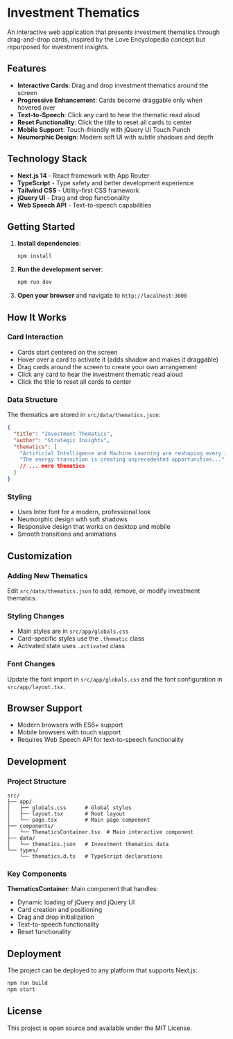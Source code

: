 # Investment Thematics

An interactive web application that presents investment thematics through drag-and-drop cards, inspired by the Love Encyclopedia concept but repurposed for investment insights.

## Features

- **Interactive Cards**: Drag and drop investment thematics around the screen
- **Progressive Enhancement**: Cards become draggable only when hovered over
- **Text-to-Speech**: Click any card to hear the thematic read aloud
- **Reset Functionality**: Click the title to reset all cards to center
- **Mobile Support**: Touch-friendly with jQuery UI Touch Punch
- **Neumorphic Design**: Modern soft UI with subtle shadows and depth

## Technology Stack

- **Next.js 14** - React framework with App Router
- **TypeScript** - Type safety and better development experience
- **Tailwind CSS** - Utility-first CSS framework
- **jQuery UI** - Drag and drop functionality
- **Web Speech API** - Text-to-speech capabilities

## Getting Started

1. **Install dependencies**:
   ```bash
   npm install
   ```

2. **Run the development server**:
   ```bash
   npm run dev
   ```

3. **Open your browser** and navigate to `http://localhost:3000`

## How It Works

### Card Interaction
- Cards start centered on the screen
- Hover over a card to activate it (adds shadow and makes it draggable)
- Drag cards around the screen to create your own arrangement
- Click any card to hear the investment thematic read aloud
- Click the title to reset all cards to center

### Data Structure
The thematics are stored in `src/data/thematics.json`:
```json
{
  "title": "Investment Thematics",
  "author": "Strategic Insights",
  "thematics": [
    "Artificial Intelligence and Machine Learning are reshaping every industry...",
    "The energy transition is creating unprecedented opportunities...",
    // ... more thematics
  ]
}
```

### Styling
- Uses Inter font for a modern, professional look
- Neumorphic design with soft shadows
- Responsive design that works on desktop and mobile
- Smooth transitions and animations

## Customization

### Adding New Thematics
Edit `src/data/thematics.json` to add, remove, or modify investment thematics.

### Styling Changes
- Main styles are in `src/app/globals.css`
- Card-specific styles use the `.thematic` class
- Activated state uses `.activated` class

### Font Changes
Update the font import in `src/app/globals.css` and the font configuration in `src/app/layout.tsx`.

## Browser Support

- Modern browsers with ES6+ support
- Mobile browsers with touch support
- Requires Web Speech API for text-to-speech functionality

## Development

### Project Structure
```
src/
├── app/
│   ├── globals.css      # Global styles
│   ├── layout.tsx       # Root layout
│   └── page.tsx         # Main page component
├── components/
│   └── ThematicsContainer.tsx  # Main interactive component
├── data/
│   └── thematics.json   # Investment thematics data
└── types/
    └── thematics.d.ts   # TypeScript declarations
```

### Key Components

**ThematicsContainer**: Main component that handles:
- Dynamic loading of jQuery and jQuery UI
- Card creation and positioning
- Drag and drop initialization
- Text-to-speech functionality
- Reset functionality

## Deployment

The project can be deployed to any platform that supports Next.js:

```bash
npm run build
npm start
```

## License

This project is open source and available under the MIT License.
